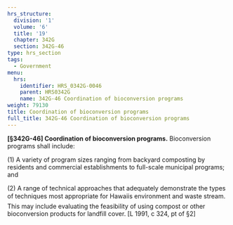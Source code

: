 ```yaml
---
hrs_structure:
  division: '1'
  volume: '6'
  title: '19'
  chapter: 342G
  section: 342G-46
type: hrs_section
tags:
  - Government
menu:
  hrs:
    identifier: HRS_0342G-0046
    parent: HRS0342G
    name: 342G-46 Coordination of bioconversion programs
weight: 79130
title: Coordination of bioconversion programs
full_title: 342G-46 Coordination of bioconversion programs
---
```

**[§342G-46] Coordination of bioconversion programs.** Bioconversion programs shall include:

(1) A variety of program sizes ranging from backyard composting by residents and commercial establishments to full-scale municipal programs; and

(2) A range of technical approaches that adequately demonstrate the types of techniques most appropriate for Hawaiis environment and waste stream. This may include evaluating the feasibility of using compost or other bioconversion products for landfill cover. [L 1991, c 324, pt of §2]